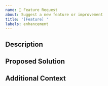```yaml
---
name: 🚀 Feature Request
about: Suggest a new feature or improvement
title: '[Feature] '
labels: enhancement
---
```


## Description

## Proposed Solution

## Additional Context

